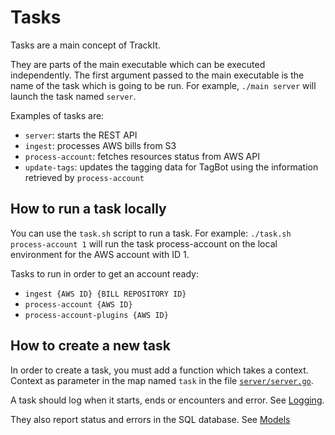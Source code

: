 # Tasks

Tasks are a main concept of TrackIt.

They are parts of the main executable which can be executed independently. The first argument passed to the main executable is the name of the task which is going to be run. For example, `./main server` will launch the task named `server`.

Examples of tasks are:
* `server`: starts the REST API
* `ingest`: processes AWS bills from S3
* `process-account`: fetches resources status from AWS API
* `update-tags`: updates the tagging data for TagBot using the information retrieved by `process-account`

## How to run a task locally
You can use the `task.sh` script to run a task.
For example: `./task.sh process-account 1` will run the task process-account on the local environment for the AWS account with ID 1.

Tasks to run in order to get an account ready:
- `ingest {AWS ID} {BILL REPOSITORY ID}`
- `process-account {AWS ID}`
- `process-account-plugins {AWS ID}`

## How to create a new task
In order to create a task, you must add a function which takes a context. Context as parameter in the map named `task` in the file [`server/server.go`](https://github.com/trackit/trackit/blob/master/server/server.go#L60).

A task should log when it starts, ends or encounters and error. See [Logging](./logging.md).

They also report status and errors in the SQL database. See [Models](./models.md)
